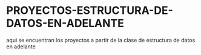 # PROYECTOS-ESTRUCTURA-DE-DATOS-EN-ADELANTE
aqui se encuentran los proyectos a partir de la clase de estructura de datos en adelante
